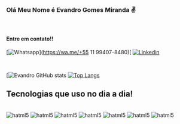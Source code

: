 

### Olá Meu Nome é Evandro Gomes Miranda  ✌️ 
<br/>
<h4> Entre em contato!! </h4>

[![Whatsapp](https://img.shields.io/badge/WhatsApp-25D366?style=for-the-badge&logo=whatsapp&logoColor=white)](https://wa.me/+55 11 99407-8480)[
[![Linkedin](https://img.shields.io/badge/LinkedIn-0077B5?style=for-the-badge&logo=linkedin&logoColor=white)](https://www.linkedin.com/in/evandro-miranda/)

<br/>

[![Evandro GitHub stats](https://github-readme-stats.vercel.app/api?username=EvandroGMiranda&show_icons=true&theme=gruvbox)
[![Top Langs](https://github-readme-stats.vercel.app/api/top-langs/?username=EvandroGMiranda&hide=javascript,html)](https://github.com/EvandroGMiranda)

## Tecnologias que uso no dia a dia!

<div stayle="display: inline_block"><br/>
<img align="center" alt="hatml5" src="https://img.shields.io/badge/HTML5-E34F26?style=for-the-badge&logo=html5&logoColor=white"/>
<img align="center" alt="hatml5" src="https://img.shields.io/badge/CSS3-1572B6?style=for-the-badge&logo=css3&logoColor=white"/>
<img align="center" alt="hatml5" src="https://img.shields.io/badge/Spring-6DB33F?style=for-the-badge&logo=spring&logoColor=white"/>
<img align="center" alt="hatml5" src="https://img.shields.io/badge/Java-ED8B00?style=for-the-badge&logo=openjdk&logoColor=white"/>
<img align="center" alt="hatml5" src="https://img.shields.io/badge/TypeScript-007ACC?style=for-the-badge&logo=typescript&logoColor=white"/>
<img align="center" alt="hatml5" src="https://img.shields.io/badge/React-20232A?style=for-the-badge&logo=react&logoColor=61DAFB"/>
<img align="center" alt="hatml5" src="https://img.shields.io/badge/Material--UI-0081CB?style=for-the-badge&logo=material-ui&logoColor=white"/>
</div>
